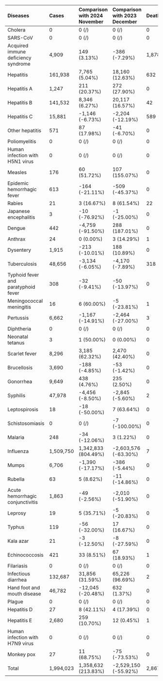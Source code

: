 | Diseases                            | Cases     | Comparison with 2024 November   | Comparison with 2023 December   | Deaths   | Comparison with 2024 November   | Comparison with 2023 December   |
|:------------------------------------|:----------|:--------------------------------|:--------------------------------|:---------|:--------------------------------|:--------------------------------|
| Cholera                             | 0         | 0 (/)                           | 0 (/)                           | 0        | 0 (/)                           | 0 (/)                           |
| SARS-CoV                            | 0         | 0 (/)                           | 0 (/)                           | 0        | 0 (/)                           | 0 (/)                           |
| Acquired immune deficiency syndrome | 4,909     | 149 (3.13%)                     | -386 (-7.29%)                   | 1,878    | 115 (6.52%)                     | -190 (-9.19%)                   |
| Hepatitis                           | 161,938   | 7,765 (5.04%)                   | 18,160 (12.63%)                 | 632      | 137 (27.68%)                    | 204 (47.66%)                    |
| Hepatitis A                         | 1,247     | 211 (20.37%)                    | 272 (27.90%)                    | 0        | 0 (/)                           | 0 (/)                           |
| Hepatitis B                         | 141,532   | 8,346 (6.27%)                   | 20,117 (16.57%)                 | 42       | 2 (5.00%)                       | 10 (31.25%)                     |
| Hepatitis C                         | 15,881    | -1,146 (-6.73%)                 | -2,204 (-12.19%)                | 589      | 135 (29.74%)                    | 196 (49.87%)                    |
| Other hepatitis                     | 571       | 87 (17.98%)                     | -41 (-6.70%)                    | 0        | 0 (/)                           | 0 (/)                           |
| Poliomyelitis                       | 0         | 0 (/)                           | 0 (/)                           | 0        | 0 (/)                           | 0 (/)                           |
| Human infection with H5N1 virus     | 0         | 0 (/)                           | 0 (/)                           | 0        | 0 (/)                           | 0 (/)                           |
| Measles                             | 176       | 60 (51.72%)                     | 107 (155.07%)                   | 0        | 0 (/)                           | 0 (/)                           |
| Epidemic hemorrhagic fever          | 613       | -164 (-21.11%)                  | -509 (-45.37%)                  | 0        | -4 (-100.00%)                   | -1 (-100.00%)                   |
| Rabies                              | 21        | 3 (16.67%)                      | 8 (61.54%)                      | 22       | 4 (22.22%)                      | 6 (37.50%)                      |
| Japanese encephalitis               | 3         | -10 (-76.92%)                   | -1 (-25.00%)                    | 0        | 0 (/)                           | 0 (/)                           |
| Dengue                              | 442       | -4,759 (-91.50%)                | 288 (187.01%)                   | 0        | 0 (/)                           | 0 (/)                           |
| Anthrax                             | 24        | 0 (0.00%)                       | 3 (14.29%)                      | 1        | 1 (/)                           | 1 (/)                           |
| Dysentery                           | 1,915     | -213 (-10.01%)                  | 188 (10.89%)                    | 0        | 0 (/)                           | 0 (/)                           |
| Tuberculosis                        | 48,656    | -3,134 (-6.05%)                 | -4,170 (-7.89%)                 | 318      | 80 (33.61%)                     | -98 (-23.56%)                   |
| Typhoid fever and paratyphoid fever | 308       | -32 (-9.41%)                    | -50 (-13.97%)                   | 0        | 0 (/)                           | 0 (/)                           |
| Meningococcal meningitis            | 16        | 6 (60.00%)                      | -5 (-23.81%)                    | 1        | -1 (-50.00%)                    | 1 (/)                           |
| Pertussis                           | 6,662     | -1,167 (-14.91%)                | -2,464 (-27.00%)                | 3        | 3 (/)                           | 2 (200.00%)                     |
| Diphtheria                          | 0         | 0 (/)                           | 0 (/)                           | 0        | 0 (/)                           | 0 (/)                           |
| Neonatal tetanus                    | 3         | 1 (50.00%)                      | 0 (0.00%)                       | 0        | 0 (/)                           | 0 (/)                           |
| Scarlet fever                       | 8,296     | 3,185 (62.32%)                  | 2,470 (42.40%)                  | 0        | 0 (/)                           | 0 (/)                           |
| Brucellosis                         | 3,690     | -188 (-4.85%)                   | -53 (-1.42%)                    | 0        | -1 (-100.00%)                   | 0 (/)                           |
| Gonorrhea                           | 9,649     | 438 (4.76%)                     | 235 (2.50%)                     | 0        | 0 (/)                           | 0 (/)                           |
| Syphilis                            | 47,978    | -4,456 (-8.50%)                 | -2,845 (-5.60%)                 | 2        | 0 (0.00%)                       | 1 (100.00%)                     |
| Leptospirosis                       | 18        | -18 (-50.00%)                   | 7 (63.64%)                      | 0        | 0 (/)                           | 0 (/)                           |
| Schistosomiasis                     | 0         | 0 (/)                           | -7 (-100.00%)                   | 0        | 0 (/)                           | 0 (/)                           |
| Malaria                             | 248       | -34 (-12.06%)                   | 3 (1.22%)                       | 0        | -4 (-100.00%)                   | -1 (-100.00%)                   |
| Influenza                           | 1,509,750 | 1,342,833 (804.49%)             | -2,603,576 (-63.30%)            | 7        | 6 (600.00%)                     | 1 (16.67%)                      |
| Mumps                               | 6,706     | -1,390 (-17.17%)                | -386 (-5.44%)                   | 0        | 0 (/)                           | 0 (/)                           |
| Rubella                             | 63        | 5 (8.62%)                       | -11 (-14.86%)                   | 0        | 0 (/)                           | 0 (/)                           |
| Acute hemorrhagic conjunctivitis    | 1,863     | -49 (-2.56%)                    | -2,010 (-51.90%)                | 0        | 0 (/)                           | 0 (/)                           |
| Leprosy                             | 19        | 5 (35.71%)                      | -5 (-20.83%)                    | 0        | 0 (/)                           | 0 (/)                           |
| Typhus                              | 119       | -56 (-32.00%)                   | 17 (16.67%)                     | 0        | 0 (/)                           | 0 (/)                           |
| Kala azar                           | 21        | -3 (-12.50%)                    | -8 (-27.59%)                    | 0        | 0 (/)                           | 0 (/)                           |
| Echinococcosis                      | 421       | 33 (8.51%)                      | 67 (18.93%)                     | 1        | 1 (/)                           | 1 (/)                           |
| Filariasis                          | 0         | 0 (/)                           | 0 (/)                           | 0        | 0 (/)                           | 0 (/)                           |
| Infectious diarrhea                 | 132,687   | 31,856 (31.59%)                 | 65,226 (96.69%)                 | 2        | 2 (/)                           | 2 (/)                           |
| Hand foot and mouth disease         | 46,782    | -12,045 (-20.48%)               | 632 (1.37%)                     | 0        | 0 (/)                           | 0 (/)                           |
| Plague                              | 0         | 0 (/)                           | 0 (/)                           | 0        | 0 (/)                           | 0 (/)                           |
| Hepatitis D                         | 27        | 8 (42.11%)                      | 4 (17.39%)                      | 0        | 0 (/)                           | 0 (/)                           |
| Hepatitis E                         | 2,680     | 259 (10.70%)                    | 12 (0.45%)                      | 1        | 0 (0.00%)                       | -2 (-66.67%)                    |
| Human infection with H7N9 virus     | 0         | 0 (/)                           | 0 (/)                           | 0        | 0 (/)                           | 0 (/)                           |
| Monkey pox                          | 27        | 11 (68.75%)                     | -75 (-73.53%)                   | 0        | 0 (/)                           | 0 (/)                           |
| Total                               | 1,994,023 | 1,358,632 (213.83%)             | -2,529,150 (-55.92%)            | 2,867    | 339 (13.41%)                    | -71 (-2.42%)                    |
